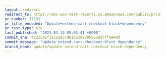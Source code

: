 ```yaml
---
layout: redirect
redirect_to: https://a8c-woo-test-reports.s3.amazonaws.com/public/pr/37191/e2e/index.html
pr_number: 37191
pr_title_encoded: "Update+extend-cart-checkout-block+dependency"
pr_test_type: e2e
last_published: "2023-03-14 05:03:41 +0000"
commit_sha: 42235d1f31c22e579b1b5cd8205563ad7ffa940d
commit_message: "Update extend-cart-checkout-block dependency"
branch_name: update/update-extend-cart-checkout-block-dependency
---
```

